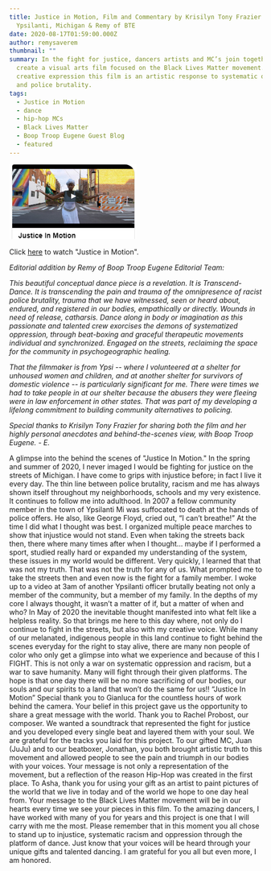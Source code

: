 ```yaml
---
title: Justice in Motion, Film and Commentary by Krisilyn Tony Frazier of
  Ypsilanti, Michigan & Remy of BTE
date: 2020-08-17T01:59:00.000Z
author: remysaverem
thumbnail: ""
summary: In the fight for justice, dancers artists and MC’s join together to
  create a visual arts film focused on the Black Lives Matter movement. Through
  creative expression this film is an artistic response to systematic oppression
  and police brutality.
tags:
  - Justice in Motion
  - dance
  - hip-hop MCs
  - Black Lives Matter
  - Boop Troop Eugene Guest Blog
  - featured
---
```

![](/static/img/justice-in-motion.png)

Click [here](https://vimeo.com/448100024/9e8afd08da?fbclid=IwAR31qT5twN568WtvM-c60U24B8b6FQI7VYxUY5pErxdsWe0UqK7nVhHotSQ) to watch "Justice in Motion".

*Editorial addition by Remy of Boop Troop Eugene Editorial Team:*

*This beautiful conceptual dance piece is a revelation. It is Transcend-Dance. It is transcending the pain and trauma of the omnipresence of racist police brutality, trauma that we have witnessed, seen or heard about, endured, and registered in our bodies, empathically or directly. Wounds in need of release, catharsis. Dance along in body or imagination as this passionate and talented crew exorcises the demons of systematized oppression, through beat-boxing and graceful therapeutic movements individual and synchronized. Engaged on the streets, reclaiming the space for the community in psychogeographic healing.* 

*That the filmmaker is from Ypsi -- where I volunteered at a shelter for unhoused women and children, and at another shelter for survivors of domestic violence -- is particularly significant for me. There were times we had to take people in at our shelter because the abusers they were fleeing were in law enforcement in other states. That was part of my developing a lifelong commitment to building community alternatives to policing.*

*Special thanks to Krisilyn Tony Frazier for sharing both the film and her highly personal anecdotes and behind-the-scenes view, with Boop Troop Eugene. - E.*



<!--StartFragment-->

A glimpse into the behind the scenes of "Justice In Motion." In the spring and summer of 2020, I never imaged I would be fighting for justice on the streets of Michigan. I have come to grips with injustice before; in fact I live it every day. The thin line between police brutality, racism and me has always shown itself throughout my neighborhoods, schools and my very existence. It continues to follow me into adulthood. In 2007 a fellow community member in the town of Ypsilanti Mi was suffocated to death at the hands of police offers. He also, like George Floyd, cried out, “I can’t breathe!” At the time I did what I thought was best. I organized multiple peace marches to show that injustice would not stand. Even when taking the streets back then, there where many times after when I thought… maybe if I performed a sport, studied really hard or expanded my understanding of the system, these issues in my world would be different. Very quickly, I learned that that was not my truth. That was not the truth for any of us. What prompted me to take the streets then and even now is the fight for a family member. I woke up to a video at 3am of another Ypsilanti officer brutally beating not only a member of the community, but a member of my family. In the depths of my core I always thought, it wasn’t a matter of if, but a matter of when and who? In May of 2020 the inevitable thought manifested into what felt like a helpless reality. So that brings me here to this day where, not only do I continue to fight in the streets, but also with my creative voice. While many of our melanated, indigenous people in this land continue to fight behind the scenes everyday for the right to stay alive, there are many non people of color who only get a glimpse into what we experience and because of this I FIGHT. This is not only a war on systematic oppression and racism, but a war to save humanity. Many will fight through their given platforms. The hope is that one day there will be no more sacrificing of our bodies, our souls and our spirits to a land that won’t do the same for us!! “Justice In Motion” Special thank you to Gianluca for the countless hours of work behind the camera. Your belief in this project gave us the opportunity to share a great message with the world. Thank you to Rachel Probost, our composer. We wanted a soundtrack that represented the fight for justice and you developed every single beat and layered them with your soul. We are grateful for the tracks you laid for this project. To our gifted MC, Juan (JuJu) and to our beatboxer, Jonathan, you both brought artistic truth to this movement and allowed people to see the pain and triumph in our bodies with your voices. Your message is not only a representation of the movement, but a reflection of the reason Hip-Hop was created in the first place. To Asha, thank you for using your gift as an artist to paint pictures of the world that we live in today and of the world we hope to one day heal from. Your message to the Black Lives Matter movement will be in our hearts every time we see your pieces in this film. To the amazing dancers, I have worked with many of you for years and this project is one that I will carry with me the most. Please remember that in this moment you all chose to stand up to injustice, systematic racism and oppression through the platform of dance. Just know that your voices will be heard through your unique gifts and talented dancing. I am grateful for you all but even more, I am honored.

<!--EndFragment-->